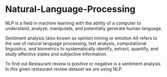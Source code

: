# Natural-Language-Processing
NLP is a field in machine learning with the ability of a computer to understand, analyze, manipulate, and potentially generate 
human language.

Sentiment analysis (also known as opinion mining or emotion AI) refers to the use of natural language processing, text analysis, 
computational linguistics, and biometrics to systematically identify, extract, quantify, and study affective states and subjective 
information.

To find out Restaurant review is positive or negative is a sentiment analysis. 
In this given restaurant review dataset we are using NLP.
